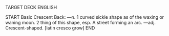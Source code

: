 TARGET DECK
ENGLISH

START
Basic
Crescent
Back: —n. 1 curved sickle shape as of the waxing or waning moon. 2 thing of this shape, esp. A street forming an arc. —adj. Crescent-shaped. [latin cresco grow]
END

